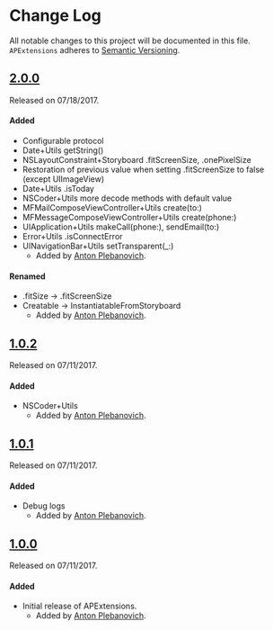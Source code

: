 # Change Log
All notable changes to this project will be documented in this file.
`APExtensions` adheres to [Semantic Versioning](http://semver.org/).

## [2.0.0](https://github.com/APUtils/APExtensions/releases/tag/2.0.0)
Released on 07/18/2017.

#### Added
- Configurable protocol
- Date+Utils getString()
- NSLayoutConstraint+Storyboard .fitScreenSize, .onePixelSize
- Restoration of previous value when setting .fitScreenSize to false (except UIImageView)
- Date+Utils .isToday
- NSCoder+Utils more decode methods with default value
- MFMailComposeViewController+Utils create(to:)
- MFMessageComposeViewController+Utils create(phone:)
- UIApplication+Utils makeCall(phone:), sendEmail(to:)
- Error+Utils .isConnectError
- UINavigationBar+Utils setTransparent(_:)
  - Added by [Anton Plebanovich](https://github.com/anton-plebanovich).

#### Renamed
- .fitSize -> .fitScreenSize
- Creatable -> InstantiatableFromStoryboard
  - Added by [Anton Plebanovich](https://github.com/anton-plebanovich).

## [1.0.2](https://github.com/APUtils/APExtensions/releases/tag/1.0.2)
Released on 07/11/2017.

#### Added
- NSCoder+Utils
  - Added by [Anton Plebanovich](https://github.com/anton-plebanovich).

## [1.0.1](https://github.com/APUtils/APExtensions/releases/tag/1.0.1)
Released on 07/11/2017.

#### Added
- Debug logs
  - Added by [Anton Plebanovich](https://github.com/anton-plebanovich).

## [1.0.0](https://github.com/APUtils/APExtensions/releases/tag/1.0.0)
Released on 07/11/2017.

#### Added
- Initial release of APExtensions.
  - Added by [Anton Plebanovich](https://github.com/anton-plebanovich).
